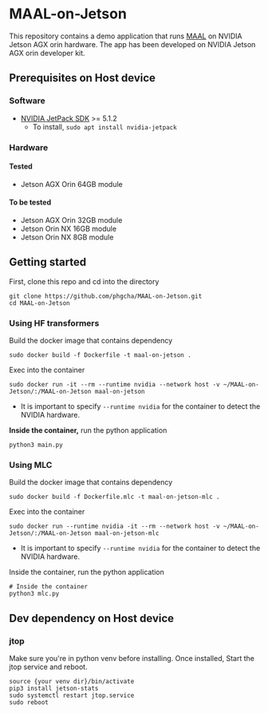 # MAAL-on-Jetson

This repository contains a demo application that runs [MAAL](https://huggingface.co/maum-ai/Llama-3-MAAL-8B-Instruct-v0.1) on NVIDIA Jetson AGX orin hardware. The app has been developed on NVIDIA Jetson AGX orin developer kit.

## Prerequisites on Host device
### Software
 * [NVIDIA JetPack SDK](https://developer.nvidia.com/embedded/jetpack) >= 5.1.2
   * To install, `sudo apt install nvidia-jetpack`
### Hardware
#### Tested
 * Jetson AGX Orin 64GB module
#### To be tested
 * Jetson AGX Orin 32GB module
 * Jetson Orin NX 16GB module
 * Jetson Orin NX 8GB module


## Getting started
First, clone this repo and cd into the directory
```
git clone https://github.com/phgcha/MAAL-on-Jetson.git
cd MAAL-on-Jetson
```

### Using HF transformers
Build the docker image that contains dependency
```
sudo docker build -f Dockerfile -t maal-on-jetson .
```
Exec into the container

```
sudo docker run -it --rm --runtime nvidia --network host -v ~/MAAL-on-Jetson/:/MAAL-on-Jetson maal-on-jetson
```
 * It is important to specify `--runtime nvidia` for the container to detect the NVIDIA hardware.

**Inside the container,** run the python application
```
python3 main.py
```

### Using MLC
Build the docker image that contains dependency
```
sudo docker build -f Dockerfile.mlc -t maal-on-jetson-mlc .
```

Exec into the container
```
sudo docker run --runtime nvidia -it --rm --network host -v ~/MAAL-on-Jetson/:/MAAL-on-Jetson maal-on-jetson-mlc
```
 * It is important to specify `--runtime nvidia` for the container to detect the NVIDIA hardware.

Inside the container, run the python application
```
# Inside the container
python3 mlc.py
```


## Dev dependency on Host device
### jtop
Make sure you're in python venv before installing. Once installed, Start the jtop service and reboot.
```
source {your venv dir}/bin/activate
pip3 install jetson-stats
sudo systemctl restart jtop.service
sudo reboot
```


